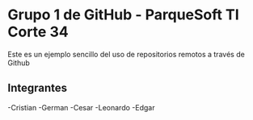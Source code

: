 # Grupo 1 de GitHub - ParqueSoft TI Corte 34

Este es un ejemplo sencillo del uso de repositorios remotos a través de Github

## Integrantes

-Cristian
-German
-Cesar
-Leonardo
-Edgar